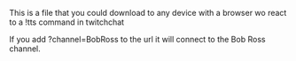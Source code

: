 This is a file that you could download to any device with a browser wo react to a !tts command in twitchchat

If you add ?channel=BobRoss to the url it will connect to the Bob Ross channel.